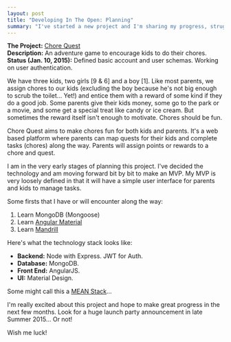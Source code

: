 ```yaml
---
layout: post
title: "Developing In The Open: Planning"
summary: "I've started a new project and I'm sharing my progress, struggles, and successes along the way."
---
```

**The Project:** [Chore Quest](https://github.com/kenhowardpdx/chorequest)  
**Description:** An adventure game to encourage kids to do their chores.  
**Status (Jan. 10, 2015):** Defined basic account and user schemas. Working on user authentication.

We have three kids, two girls [9 &amp; 6] and a boy [1]. Like most parents, we assign chores to our kids (excluding the boy because he's not big enough to scrub the toilet... Yet!) and entice them with a reward of some kind if they do a good job. Some parents give their kids money, some go to the park or a movie, and some get a special treat like candy or ice cream. But sometimes the reward itself isn't enough to motivate. Chores should be fun.

Chore Quest aims to make chores fun for both kids and parents. It's a web based platform where parents can map quests for their kids and complete tasks (chores) along the way. Parents will assign points or rewards to a chore and quest.

I am in the very early stages of planning this project. I've decided the technology and am moving forward bit by bit to make an MVP. My MVP is very loosely defined in that it will have a simple user interface for parents and kids to manage tasks.

Some firsts that I have or will encounter along the way:

  1. Learn MongoDB (Mongoose)
  2. Learn [Angular Material](https://material.angularjs.org/#/)
  3. Learn [Mandrill](https://mandrill.com/)

Here's what the technology stack looks like:

  * **Backend:** Node with Express. JWT for Auth.
  * **Database:** MongoDB.
  * **Front End:** AngularJS.
  * **UI:** Material Design.

Some might call this a [MEAN Stack](http://en.wikipedia.org/wiki/MEAN)...

I'm really excited about this project and hope to make great progress in the next few months. Look for a huge launch party announcement in late Summer 2015... Or not!

Wish me luck!
